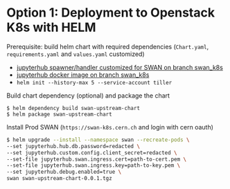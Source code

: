 # Option 1: Deployment to Openstack K8s with HELM

Prerequisite: build helm chart with required dependencies (`Chart.yaml`, `requirements.yaml` and `values.yaml` customized)
- [jupyterhub spawner/handler customized for SWAN on branch swan_k8s](https://gitlab.cern.ch/swan/jupyterhub/tree/swan_k8s)
- [jupyterhub docker image on branch swan_k8s](https://gitlab.cern.ch/swan/docker-images/jupyterhub/tree/swan_k8s)
- `helm init --history-max 5 --service-account tiller`

Build chart dependency (optional) and package the chart

```
$ helm dependency build swan-upstream-chart
$ helm package swan-upstream-chart
```

Install Prod SWAN (`https://swan-k8s.cern.ch` and login with cern oauth)

```bash
$ helm upgrade --install --namespace swan --recreate-pods \
--set jupyterhub.hub.db.password=redacted \
--set jupyterhub.custom.config.client_secret=redacted \
--set-file jupyterhub.swan.ingress.cert=path-to-cert.pem \
--set-file jupyterhub.swan.ingress.key=path-to-key.pem \
--set jupyterhub.debug.enabled=true \
swan swan-upstream-chart-0.0.1.tgz
```

